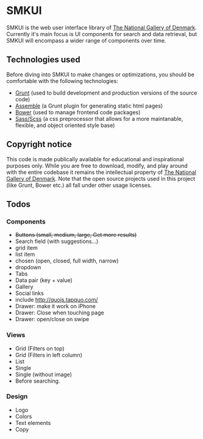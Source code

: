 # SMKUI

SMKUI is the web user interface library of [The National Gallery of Denmark](http://smk.dk/en). Currently it's main focus is UI components for search and data retrieval, but SMKUI will encompass a wider range of components over time.

## Technologies used
Before diving into SMKUI to make changes or optimizations, you should be comfortable with the following technologies:

- [Grunt](http://gruntjs.com/getting-started) (used to build development and production versions of the source code)
- [Assemble](http://assemble.io/docs) (a Grunt plugin for generating static html pages)
- [Bower](http://bower.io) (used to manage frontend code packages)
- [Sass/Scss](http://sass-lang.com/documentation) (a css preprocessor that allows for a more maintanable, flexible, and object oriented style base)

## Copyright notice
This code is made publically available for educational and inspirational purposes only. While you are free to download, modify, and play around with the entire codebase it remains the intellectual property of [The National Gallery of Denmark](http://smk.dk/en). Note that the open source projects used in this project (like Grunt, Bower etc.) all fall under other usage licenses.

## Todos

### Components
- <s>Buttons (small, medium, large, Get more results)</s>
- Search field (with suggestions...)
- grid item
- list item
- chosen (open, closed, full width, narrow)
- dropdown
- Tabs
- Data pair (key + value)
- Gallery
- Social links
- include http://quojs.tapquo.com/
- Drawer: make it work on iPhone
- Drawer: Close when touching page
- Drawer: open/close on swipe


### Views
- Grid (Filters on top)
- Grid (Filters in left column)
- List
- Single
- Single (without image)
- Before searching.

### Design
- Logo
- Colors
- Text elements
- Copy